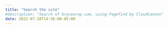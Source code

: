 ```yaml
---
title: "Search the site"
#description: "Search of brycewray.com, using Pagefind by CloudCannon"
date: 2022-07-28T14:56:00-05:00
---
```


